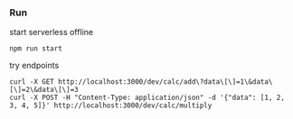 ### Run

start serverless offline

    npm run start

try endpoints

    curl -X GET http://localhost:3000/dev/calc/add\?data\[\]=1\&data\[\]=2\&data\[\]=3
    curl -X POST -H "Content-Type: application/json" -d '{"data": [1, 2, 3, 4, 5]}' http://localhost:3000/dev/calc/multiply
